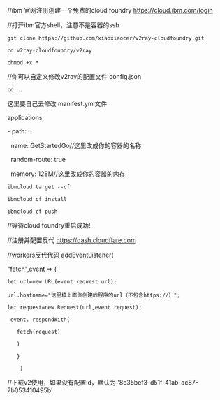//ibm 官网注册创建一个免费的cloud foundry
https://cloud.ibm.com/login

  

//打开ibm官方shell，注意不是容器的ssh

  

`git clone https://github.com/xiaoxiaocer/v2ray-cloudfoundry.git`

`cd v2ray-cloudfoundry/v2ray`

`chmod +x *` 

//你可以自定义修改v2ray的配置文件 config.json

`cd ..`

这里要自己去修改 manifest.yml文件

applications:

\- path: .

  name: GetStartedGo//这里改成你的容器的名称

  random-route: true

  memory: 128M//这里改成你的容器的内存

  

`ibmcloud target --cf`

`ibmcloud cf install`

`ibmcloud cf push`

  

//等待cloud foundry重启成功!


//注册并配置反代
https://dash.cloudflare.com

//workers反代代码
addEventListener(

  "fetch",event => {

    let url=new URL(event.request.url);

    url.hostname="这里填上面你创建的程序的url（不包含https://）";

    let request=new Request(url,event.request);

     event. respondWith(

       fetch(request) 

       ) 

       }

        )
//下载v2使用，如果没有配置id，默认为
'8c35bef3-d51f-41ab-ac87-7b053410495b'
